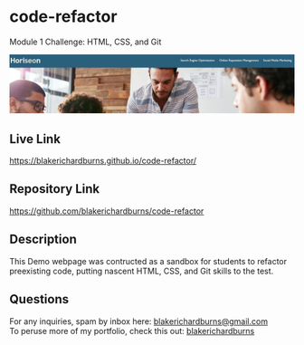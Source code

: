 # code-refactor
Module 1 Challenge: HTML, CSS, and Git

![Alt text](./assets/screenshot.JPG "Screenshot")

## Live Link
https://blakerichardburns.github.io/code-refactor/

## Repository Link
https://github.com/blakerichardburns/code-refactor

## Description
This Demo webpage was contructed as a sandbox for students to refactor preexisting code, putting nascent HTML, CSS, and Git skills to the test.

## Questions
For any inquiries, spam by inbox here: blakerichardburns@gmail.com <br>
To peruse more of my portfolio, check this out: [blakerichardburns](https://github.com/blakerichardburns)
